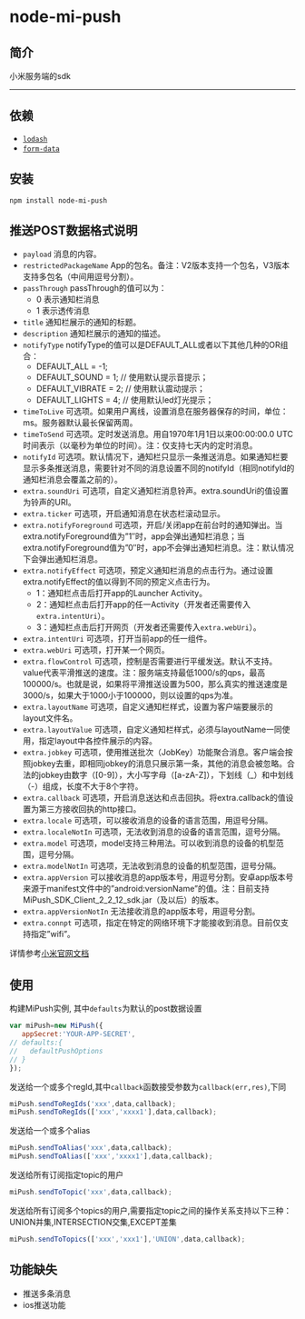 # node-mi-push

## 简介
小米服务端的sdk

----------------------------------

## 依赖
- [`lodash`](https://github.com/lodash/lodash)
- [`form-data`](https://github.com/form-data/form-data)

## 安装
```
npm install node-mi-push
```


## 推送POST数据格式说明

- `payload`	消息的内容。
- `restrictedPackageName`	App的包名。备注：V2版本支持一个包名，V3版本支持多包名（中间用逗号分割）。
- `passThrough`	passThrough的值可以为：
    + 0 表示通知栏消息
    + 1 表示透传消息
- `title`	通知栏展示的通知的标题。
- `description`	通知栏展示的通知的描述。
- `notifyType`	notifyType的值可以是DEFAULT_ALL或者以下其他几种的OR组合：
    + DEFAULT_ALL = -1;
    + DEFAULT_SOUND  = 1;  // 使用默认提示音提示；
    + DEFAULT_VIBRATE = 2;  // 使用默认震动提示；
    + DEFAULT_LIGHTS = 4;   // 使用默认led灯光提示；
- `timeToLive`	可选项。如果用户离线，设置消息在服务器保存的时间，单位：ms。服务器默认最长保留两周。
- `timeToSend`	可选项。定时发送消息。用自1970年1月1日以来00:00:00.0 UTC时间表示（以毫秒为单位的时间）。注：仅支持七天内的定时消息。
- `notifyId`	可选项。默认情况下，通知栏只显示一条推送消息。如果通知栏要显示多条推送消息，需要针对不同的消息设置不同的notifyId（相同notifyId的通知栏消息会覆盖之前的）。
- `extra.soundUri`	可选项，自定义通知栏消息铃声。extra.soundUri的值设置为铃声的URI。
- `extra.ticker`	可选项，开启通知消息在状态栏滚动显示。
- `extra.notifyForeground`	可选项，开启/关闭app在前台时的通知弹出。当extra.notifyForeground值为”1″时，app会弹出通知栏消息；当extra.notifyForeground值为”0″时，app不会弹出通知栏消息。注：默认情况下会弹出通知栏消息。
- `extra.notifyEffect`	可选项，预定义通知栏消息的点击行为。通过设置extra.notifyEffect的值以得到不同的预定义点击行为。
    + 1：通知栏点击后打开app的Launcher Activity。
    + 2：通知栏点击后打开app的任一Activity（开发者还需要传入`extra.intentUri`）。
    + 3：通知栏点击后打开网页（开发者还需要传入`extra.webUri`）。
- `extra.intentUri`	可选项，打开当前app的任一组件。
- `extra.webUri`	可选项，打开某一个网页。
- `extra.flowControl`	可选项，控制是否需要进行平缓发送。默认不支持。value代表平滑推送的速度。注：服务端支持最低1000/s的qps，最高100000/s。也就是说，如果将平滑推送设置为500，那么真实的推送速度是3000/s，如果大于1000小于100000，则以设置的qps为准。
- `extra.layoutName`	可选项，自定义通知栏样式，设置为客户端要展示的layout文件名。
- `extra.layoutValue`	可选项，自定义通知栏样式，必须与layoutName一同使用，指定layout中各控件展示的内容。
- `extra.jobkey`	可选项，使用推送批次（JobKey）功能聚合消息。客户端会按照jobkey去重，即相同jobkey的消息只展示第一条，其他的消息会被忽略。合法的jobkey由数字（[0-9]），大小写字母（[a-zA-Z]），下划线（_）和中划线（-）组成，长度不大于8个字符。
- `extra.callback`	可选项，开启消息送达和点击回执。将extra.callback的值设置为第三方接收回执的http接口。
- `extra.​locale`	可选项，可以接收消息的设备的语言范围，用逗号分隔。
- `extra.​localeNotIn`	可选项，无法收到消息的设备的语言范围，逗号分隔。
- `extra.​model`	可选项，model支持三种用法。可以收到消息的设备的机型范围，逗号分隔。
- `extra.​modelNotIn`	可选项，无法收到消息的设备的机型范围，逗号分隔。
- `extra.​appVersion`	可以接收消息的app版本号，用逗号分割。安卓app版本号来源于manifest文件中的”android:versionName”的值。注：目前支持MiPush_SDK_Client_2_2_12_sdk.jar（及以后）的版本。
- `extra.​appVersionNotIn`	无法接收消息的app版本号，用逗号分割。
- `extra.​connpt`	可选项，指定在特定的网络环境下才能接收到消息。目前仅支持指定”wifi”。

详情参考[小米官网文档](http://dev.xiaomi.com/doc/?p=533)

## 使用

构建MiPush实例, 其中`defaults`为默认的post数据设置
```js
var miPush=new MiPush({
   appSecret:'YOUR-APP-SECRET',
// defaults:{
//   defaultPushOptions
// }
});
```

发送给一个或多个regId,其中`callback`函数接受参数为`callback(err,res)`,下同
```js
miPush.sendToRegIds('xxx',data,callback);
miPush.sendToRegIds(['xxx','xxxx1'],data,callback);
```

发送给一个或多个alias
```js
miPush.sendToAlias('xxx',data,callback);
miPush.sendToAlias(['xxx','xxxx1'],data,callback);
```

发送给所有订阅指定topic的用户
```js
miPush.sendToTopic('xxx',data,callback);
```

发送给所有订阅多个topics的用户,需要指定topic之间的操作关系支持以下三种：UNION并集,INTERSECTION交集,EXCEPT差集
```js
miPush.sendToTopics(['xxx','xxx1'],'UNION',data,callback);
```

## 功能缺失
- 推送多条消息
- ios推送功能
